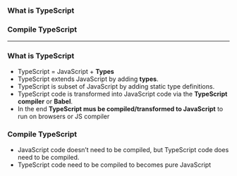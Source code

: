 ### What is TypeScript
### Compile TypeScript

-----------------------------------------------------------------

### What is TypeScript

* TypeScript = JavaScript + **Types**
* TypeScript extends JavaScript by adding **types**.
* TypeScript is subset of JavaScript by adding static type definitions.
* TypeScript code is transformed into JavaScript code via the **TypeScript compiler** or **Babel**. 
* In the end **TypeScript mus be compiled/transformed to JavaScript** to run on browsers or JS compiler

### Compile TypeScript

* JavaScript code doesn’t need to be compiled, but TypeScript code does need to be compiled. 
* TypeScript code need to be compiled to becomes pure JavaScript
